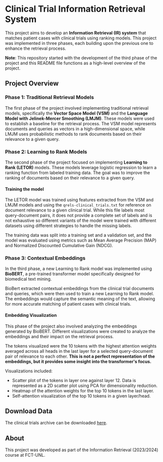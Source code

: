 # Clinical Trial Information Retrieval System
This project aims to develop an **Information Retrieval (IR) system** that matches patient cases with clinical trials using ranking models. This project was implemented in three phases, each building upon the previous one to enhance the retrieval process.

**Note**: This repository started with the development of the third phase of the project and this README file functions as a high-level overview of the project.


## Project Overview
### Phase 1: Traditional Retrieval Models
The first phase of the project involved implementing traditional retrieval models, specifically the **Vector Space Model (VSM)** and the **Language Model with Jelinek-Mercer Smoothing (LMJM)**. These models were used to establish a baseline for the retrieval process. The VSM model represents documents and queries as vectors in a high-dimensional space, while LMJM uses probabilistic methods to rank documents based on their relevance to a given query.

### Phase 2: Learning to Rank Models
The second phase of the project focused on implementing **Learning to Rank (LETOR)** models. These models leverage logistic regression to learn a ranking function from labeled training data. The goal was to improve the ranking of documents based on their relevance to a given query. 

#### Training the model
The LETOR model was trained using features extracted from the VSM and LMJM models and using the `qrels-clinical_trials.txt` for reference on document relevance to a given clinical trial. While this file labels most query-document pairs, it does not provide a complete set of labels and is not exhaustive so different variants of the model were trained with different datasets using different strategies to handle the missing labels.

The training data was split into a training set and a validation set, and the model was evaluated using metrics such as Mean Average Precision (MAP) and Normalized Discounted Cumulative Gain (NDCG).

### Phase 3: Contextual Embeddings
In the third phase, a new Learning to Rank model was implemented using **BioBERT**, a pre-trained transformer model specifically designed for biomedical text mining. 

BioBert extracted contextual embeddings from the clinical trial documents and queries, which were then used to train a new Learning to Rank model. The embeddings would capture the semantic meaning of the text, allowing for more accurate matching of patient cases with clinical trials.

#### Embedding Visualization
This phase of the project also involved analyzing the embeddings generated by BioBERT. Different visualizations were created to analyze the embeddings and their impact on the retrieval process. 

The tokens visualized were the 10 tokens with the highest attention weights averaged across all heads in the last layer for a selected query-document pair of relevance to each other. **This is not a perfect representation of the embeddings, but it provides some insight into the transformer's focus.**

Visualizations included:
- Scatter plot of the tokens in layer one against layer 12. Data is represented as a 2D scatter plot using PCA for dimensionality reduction.
- Heatmap of the attention weights for the top 10 tokens in the last layer.
- Self-attention visualization of the top 10 tokens in a given layer/head.

## Download Data
The clinical trials archive can be downloaded [here](https://drive.google.com/file/d/1NxJotBxAcjib8XXgz_hseSIQSNsdu4HX/view?usp=sharing).


## About
This project was developed as part of the Information Retrieval (2023/2024) course at FCT-UNL.